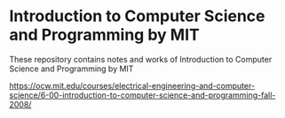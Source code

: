 # Introduction to Computer Science and Programming by MIT
	
These repository contains notes and works of Introduction to Computer Science and Programming by MIT

https://ocw.mit.edu/courses/electrical-engineering-and-computer-science/6-00-introduction-to-computer-science-and-programming-fall-2008/